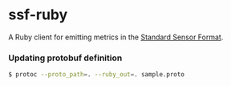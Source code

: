 # ssf-ruby

A Ruby client for emitting metrics in the [Standard Sensor Format](https://github.com/stripe/veneur/tree/master/ssf).


### Updating protobuf definition


```sh
$ protoc --proto_path=. --ruby_out=. sample.proto
```
